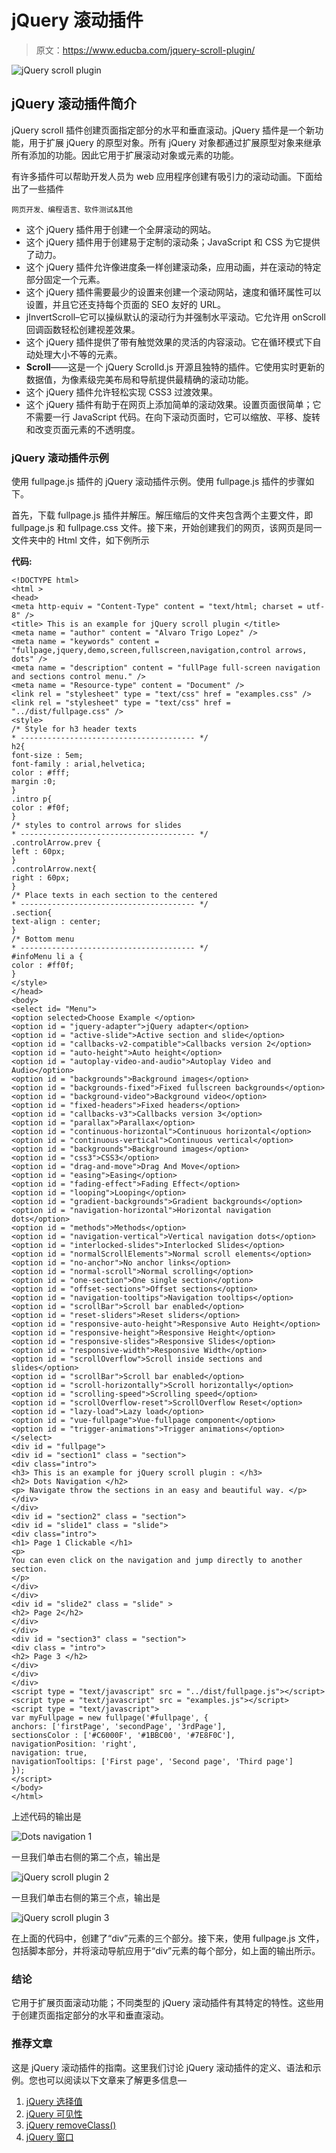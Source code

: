 # jQuery 滚动插件

> 原文：<https://www.educba.com/jquery-scroll-plugin/>

![jQuery scroll plugin](img/757a7a1c96c47ae39a21c56f8cb0f543.png)



## jQuery 滚动插件简介

jQuery scroll 插件创建页面指定部分的水平和垂直滚动。jQuery 插件是一个新功能，用于扩展 jQuery 的原型对象。所有 jQuery 对象都通过扩展原型对象来继承所有添加的功能。因此它用于扩展滚动对象或元素的功能。

有许多插件可以帮助开发人员为 web 应用程序创建有吸引力的滚动动画。下面给出了一些插件

<small>网页开发、编程语言、软件测试&其他</small>

*   这个 jQuery 插件用于创建一个全屏滚动的网站。
*   这个 jQuery 插件用于创建易于定制的滚动条；JavaScript 和 CSS 为它提供了动力。
*   这个 jQuery 插件允许像进度条一样创建滚动条，应用动画，并在滚动的特定部分固定一个元素。
*   这个 jQuery 插件需要最少的设置来创建一个滚动网站，速度和循环属性可以设置，并且它还支持每个页面的 SEO 友好的 URL。
*   jInvertScroll–它可以操纵默认的滚动行为并强制水平滚动。它允许用 onScroll 回调函数轻松创建视差效果。
*   这个 jQuery 插件提供了带有触觉效果的灵活的内容滚动。它在循环模式下自动处理大小不等的元素。
*   **Scroll**——这是一个 jQuery Scrolld.js 开源且独特的插件。它使用实时更新的数据值，为像素级完美布局和导航提供最精确的滚动功能。
*   这个 jQuery 插件允许轻松实现 CSS3 过渡效果。
*   这个 jQuery 插件有助于在网页上添加简单的滚动效果。设置页面很简单；它不需要一行 JavaScript 代码。在向下滚动页面时，它可以缩放、平移、旋转和改变页面元素的不透明度。

### jQuery 滚动插件示例

使用 fullpage.js 插件的 jQuery 滚动插件示例。使用 fullpage.js 插件的步骤如下。

首先，下载 fullpage.js 插件并解压。解压缩后的文件夹包含两个主要文件，即 fullpage.js 和 fullpage.css 文件。接下来，开始创建我们的网页，该网页是同一文件夹中的 Html 文件，如下例所示

**代码:**

```
<!DOCTYPE html>
<html >
<head>
<meta http-equiv = "Content-Type" content = "text/html; charset = utf-8" />
<title> This is an example for jQuery scroll plugin </title>
<meta name = "author" content = "Alvaro Trigo Lopez" />
<meta name = "keywords" content = "fullpage,jquery,demo,screen,fullscreen,navigation,control arrows, dots" />
<meta name = "description" content = "fullPage full-screen navigation and sections control menu." />
<meta name = "Resource-type" content = "Document" />
<link rel = "stylesheet" type = "text/css" href = "examples.css" />
<link rel = "stylesheet" type = "text/css" href = "../dist/fullpage.css" />
<style>
/* Style for h3 header texts
* --------------------------------------- */
h2{
font-size : 5em;
font-family : arial,helvetica;
color : #fff;
margin :0;
}
.intro p{
color : #f0f;
}
/* styles to control arrows for slides
* --------------------------------------- */
.controlArrow.prev {
left : 60px;
}
.controlArrow.next{
right : 60px;
}
/* Place texts in each section to the centered
* --------------------------------------- */
.section{
text-align : center;
}
/* Bottom menu
* --------------------------------------- */
#infoMenu li a {
color : #ff0f;
}
</style>
</head>
<body>
<select id= "Menu">
<option selected>Choose Example </option>
<option id = "jquery-adapter">jQuery adapter</option>
<option id = "active-slide">Active section and slide</option>
<option id = "callbacks-v2-compatible">Callbacks version 2</option>
<option id = "auto-height">Auto height</option>
<option id = "autoplay-video-and-audio">Autoplay Video and Audio</option>
<option id = "backgrounds">Background images</option>
<option id = "backgrounds-fixed">Fixed fullscreen backgrounds</option>
<option id = "background-video">Background video</option>
<option id = "fixed-headers">Fixed headers</option>
<option id = "callbacks-v3">Callbacks version 3</option>
<option id = "parallax">Parallax</option>
<option id = "continuous-horizontal">Continuous horizontal</option>
<option id = "continuous-vertical">Continuous vertical</option>
<option id = "backgrounds">Background images</option>
<option id = "css3">CSS3</option>
<option id = "drag-and-move">Drag And Move</option>
<option id = "easing">Easing</option>
<option id = "fading-effect">Fading Effect</option>
<option id = "looping">Looping</option>
<option id = "gradient-backgrounds">Gradient backgrounds</option>
<option id = "navigation-horizontal">Horizontal navigation dots</option>
<option id = "methods">Methods</option>
<option id = "navigation-vertical">Vertical navigation dots</option>
<option id = "interlocked-slides">Interlocked Slides</option>
<option id = "normalScrollElements">Normal scroll elements</option>
<option id = "no-anchor">No anchor links</option>
<option id = "normal-scroll">Normal scrolling</option>
<option id = "one-section">One single section</option>
<option id = "offset-sections">Offset sections</option>
<option id = "navigation-tooltips">Navigation tooltips</option>
<option id = "scrollBar">Scroll bar enabled</option>
<option id = "reset-sliders">Reset sliders</option>
<option id = "responsive-auto-height">Responsive Auto Height</option>
<option id = "responsive-height">Responsive Height</option>
<option id = "responsive-slides">Responsive Slides</option>
<option id = "responsive-width">Responsive Width</option>
<option id = "scrollOverflow">Scroll inside sections and slides</option>
<option id = "scrollBar">Scroll bar enabled</option>
<option id = "scroll-horizontally">Scroll horizontally</option>
<option id = "scrolling-speed">Scrolling speed</option>
<option id = "scrollOverflow-reset">ScrollOverflow Reset</option>
<option id = "lazy-load">Lazy load</option>
<option id = "vue-fullpage">Vue-fullpage component</option>
<option id = "trigger-animations">Trigger animations</option>
</select>
<div id = "fullpage">
<div id = "section1" class = "section">
<div class="intro">
<h3> This is an example for jQuery scroll plugin : </h3>
<h2> Dots Navigation </h2>
<p> Navigate throw the sections in an easy and beautiful way. </p>
</div>
</div>
<div id = "section2" class = "section">
<div id = "slide1" class = "slide">
<div class="intro">
<h1> Page 1 Clickable </h1>
<p>
You can even click on the navigation and jump directly to another section.
</p>
</div>
</div>
<div id = "slide2" class = "slide" >
<h2> Page 2</h2>
</div>
</div>
<div id = "section3" class = "section">
<div class = "intro">
<h2> Page 3 </h2>
</div>
</div>
</div>
<script type = "text/javascript" src = "../dist/fullpage.js"></script>
<script type = "text/javascript" src = "examples.js"></script>
<script type = "text/javascript">
var myFullpage = new fullpage('#fullpage', {
anchors: ['firstPage', 'secondPage', '3rdPage'],
sectionsColor : ['#C6000F', '#1BBC00', '#7E8F0C'],
navigationPosition: 'right',
navigation: true,
navigationTooltips: ['First page', 'Second page', 'Third page']
});
</script>
</body>
</html>
```

上述代码的输出是

![Dots navigation 1](img/609a976b36368b00f1f4eecd2fdb8e90.png)



一旦我们单击右侧的第二个点，输出是

![jQuery scroll plugin 2](img/9ea0db87565293095d1163827610e2c4.png)



一旦我们单击右侧的第三个点，输出是

![jQuery scroll plugin 3](img/a60177d8a0b85263b07401bc4702c350.png)



在上面的代码中，创建了“div”元素的三个部分。接下来，使用 fullpage.js 文件，包括脚本部分，并将滚动导航应用于“div”元素的每个部分，如上面的输出所示。

### 结论

它用于扩展页面滚动功能；不同类型的 jQuery 滚动插件有其特定的特性。这些用于创建页面指定部分的水平和垂直滚动。

### 推荐文章

这是 jQuery 滚动插件的指南。这里我们讨论 jQuery 滚动插件的定义、语法和示例。您也可以阅读以下文章来了解更多信息—

1.  [jQuery 选择值](https://www.educba.com/jquery-select-value/)
2.  [jQuery 可见性](https://www.educba.com/jquery-visibility/)
3.  [jQuery removeClass()](https://www.educba.com/jquery-removeclass/)
4.  [jQuery 窗口](https://www.educba.com/jquery-window/)





